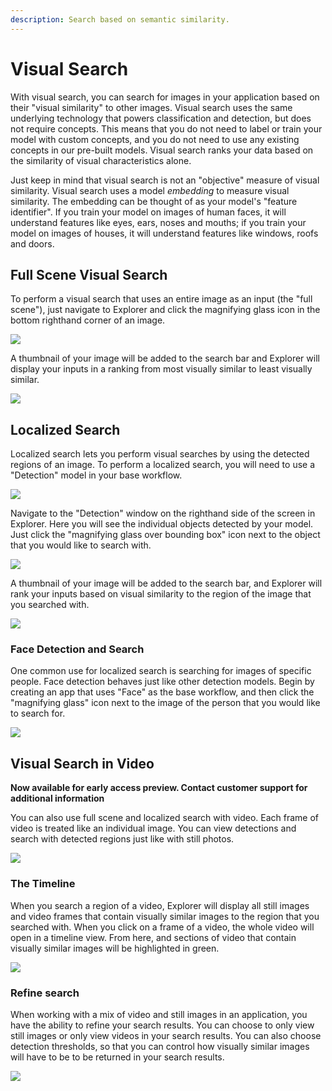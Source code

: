 ```yaml
---
description: Search based on semantic similarity.
---
```


# Visual Search

With visual search, you can search for images in your application based on their "visual similarity" to other images. Visual search uses the same underlying technology that powers classification and detection, but does not require concepts. This means that you do not need to label or train your model with custom concepts, and you do not need to use any existing concepts in our pre-built models. Visual search ranks your data based on the similarity of visual characteristics alone.

Just keep in mind that visual search is not an "objective" measure of visual similarity. Visual search uses a model _embedding_ to measure visual similarity. The embedding can be thought of as your model's "feature identifier". If you train your model on images of human faces, it will understand features like eyes, ears, noses and mouths; if you train your model on images of houses, it will understand features like windows, roofs and doors.

## Full Scene Visual Search

To perform a visual search that uses an entire image as an input \(the "full scene"\), just navigate to Explorer and click the magnifying glass icon in the bottom righthand corner of an image.

![](../../.gitbook/assets/magnify_glass.jpg)

A thumbnail of your image will be added to the search bar and Explorer will display your inputs in a ranking from most visually similar to least visually similar.

![](../../.gitbook/assets/visual_search_results.jpg)

## Localized Search

Localized search lets you perform visual searches by using the detected regions of an image. To perform a localized search, you will need to use a "Detection" model in your base workflow.

![](../../.gitbook/assets/detection_model.jpg)

Navigate to the "Detection" window on the righthand side of the screen in Explorer. Here you will see the individual objects detected by your model. Just click the "magnifying glass over bounding box" icon next to the object that you would like to search with.

![](../../.gitbook/assets/local_magnify.jpg)

A thumbnail of your image will be added to the search bar, and Explorer will rank your inputs based on visual similarity to the region of the image that you searched with.

![](../../.gitbook/assets/visual_searh_local.jpg)

### Face Detection and Search

One common use for localized search is searching for images of specific people. Face detection behaves just like other detection models. Begin by creating an app that uses "Face" as the base workflow, and then click the "magnifying glass" icon next to the image of the person that you would like to search for.

![](../../.gitbook/assets/face_search.jpg)

## Visual Search in Video

**Now available for early access preview. Contact customer support for additional information**

You can also use full scene and localized search with video. Each frame of video is treated like an individual image. You can view detections and search with detected regions just like with still photos.

![](../../.gitbook/assets/local_magnify_video.jpg)

### The Timeline

When you search a region of a video, Explorer will display all still images and video frames that contain visually similar images to the region that you searched with. When you click on a frame of a video, the whole video will open in a timeline view. From here, and sections of video that contain visually similar images will be highlighted in green.

![](../../.gitbook/assets/search_timeline.jpg)

### Refine search

When working with a mix of video and still images in an application, you have the ability to refine your search results. You can choose to only view still images or only view videos in your search results. You can also choose detection thresholds, so that you can control how visually similar images will have to be to be returned in your search results.

![](../../.gitbook/assets/refine_search.jpg)

